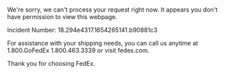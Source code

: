  	


 	

We're sorry, we can't process your request right now. It appears you don't have permission to view this webpage.


Incident Number: 18.294e4317.1654265141.b90881c3





For assistance with your shipping needs, you can call us anytime at 1.800.GoFedEx 1.800.463.3339 or visit fedex.com.




Thank you for choosing FedEx.